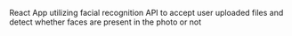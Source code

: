 React App utilizing facial recognition API to accept user uploaded files and detect whether faces are present in the photo or not
